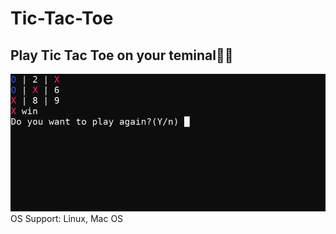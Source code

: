 # Tic-Tac-Toe
## Play Tic Tac Toe on your teminal🎲😍
![Image of Yaktocat](https://github.com/alirezainjast/tic-tac-toe/blob/master/screenShot.png)
OS Support: Linux, Mac OS
